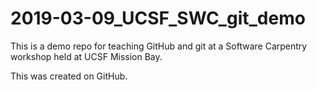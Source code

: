# 2019-03-09_UCSF_SWC_git_demo

This is a demo repo for teaching GitHub and git at a Software Carpentry workshop held at UCSF Mission Bay.

This was created on GitHub.
